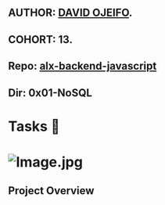 ## AUTHOR:         [DAVID OJEIFO](https://github.com/Kingvadee).
## COHORT:         13.
## Repo:           [alx-backend-javascript](https://github.com/Kingvadee/alx-backend-javascript)
## Dir:		   0x01-NoSQL

# Tasks :page_with_curl:

# ![Image.jpg](https://private-user-images.githubusercontent.com/125440789/298673261-53203487-80e7-48f6-8934-98edd2501bde.png?jwt=eyJhbGciOiJIUzI1NiIsInR5cCI6IkpXVCJ9.eyJpc3MiOiJnaXRodWIuY29tIiwiYXVkIjoicmF3LmdpdGh1YnVzZXJjb250ZW50LmNvbSIsImtleSI6ImtleTUiLCJleHAiOjE3MDU5NDU1MDcsIm5iZiI6MTcwNTk0NTIwNywicGF0aCI6Ii8xMjU0NDA3ODkvMjk4NjczMjYxLTUzMjAzNDg3LTgwZTctNDhmNi04OTM0LTk4ZWRkMjUwMWJkZS5wbmc_WC1BbXotQWxnb3JpdGhtPUFXUzQtSE1BQy1TSEEyNTYmWC1BbXotQ3JlZGVudGlhbD1BS0lBVkNPRFlMU0E1M1BRSzRaQSUyRjIwMjQwMTIyJTJGdXMtZWFzdC0xJTJGczMlMkZhd3M0X3JlcXVlc3QmWC1BbXotRGF0ZT0yMDI0MDEyMlQxNzQwMDdaJlgtQW16LUV4cGlyZXM9MzAwJlgtQW16LVNpZ25hdHVyZT03NWRhM2NiNDcyNGZhNjExNDM3OWU3YThlZWMwNjM5OGJjNGExMTc2MmFlMWNjOWVlOTQ4ZDNkN2RhOGY3ZWY5JlgtQW16LVNpZ25lZEhlYWRlcnM9aG9zdCZhY3Rvcl9pZD0wJmtleV9pZD0wJnJlcG9faWQ9MCJ9.cptkONqs90A7usdaVZRNWS1R8SMfSOu1jJbpNqB2o7Y)

## Project Overview
